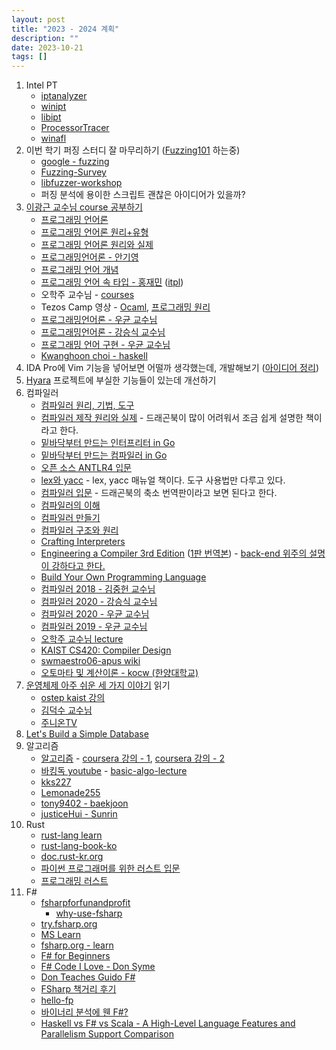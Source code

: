 ```yaml
---
layout: post
title: "2023 - 2024 계획"
description: ""
date: 2023-10-21
tags: []
---
```


1. Intel PT
    * <a href="https://github.com/ohjeongwook/iptanalyzer">iptanalyzer</a>
    * <a href="https://github.com/ionescu007/winipt">winipt</a>
    * <a href="https://github.com/intel/libipt">libipt</a>
    * <a href="https://github.com/lcy8047/ProcessorTracer">ProcessorTracer</a>
    * <a href="https://github.com/googleprojectzero/winafl/blob/master/readme_pt.md">winafl</a>
2. 이번 학기 퍼징 스터디 잘 마무리하기 (<a href="https://github.com/antonio-morales/Fuzzing101">Fuzzing101</a> 하는중)
    * <a href="https://github.com/google/fuzzing">google - fuzzing</a>
    * <a href="https://github.com/SoftSec-KAIST/Fuzzing-Survey">Fuzzing-Survey</a>
    * <a href="https://github.com/Dor1s/libfuzzer-workshop">libfuzzer-workshop</a>
    * 퍼징 분석에 용이한 스크립트 괜찮은 아이디어가 있을까?
3. <a href="http://kwangkeunyi.snu.ac.kr/">이광근 교수님 course 공부하기</a>
    * <a href="https://www.yes24.com/Product/Goods/8305856">프로그래밍 언어론</a>
    * <a href="https://www.yes24.com/Product/Goods/2867564">프로그래밍 언어론 원리+유형</a>
    * <a href="https://www.yes24.com/Product/Goods/97518038">프로그래밍 언어론 원리와 실제</a>
    * <a href="https://www.yes24.com/Product/Goods/117380668">프로그래밍언어론 - 안기영</a>
    * <a href="https://www.yes24.com/Product/Goods/4744920">프로그래밍 언어 개념</a>
    * <a href="https://blog.hjaem.info/2">프로그래밍 언어 속 타입 - 홍재민</a> (<a href="https://hjaem.info/itpl">itpl</a>)
    * 오학주 교수님 - <a href="http://prl.korea.ac.kr/~pronto/home/courses.html">courses</a>
    * Tezos Camp 영상 - <a href="https://www.youtube.com/playlist?list=PLZpTeDBqYB-JalhMRHEEHFq3nQXaUnaI8">Ocaml</a>, <a href="https://www.youtube.com/playlist?list=PLZpTeDBqYB-JWbzL_DkZocLKaSDUraJ4T">프로그래밍 원리</a>
    * <a href="https://www.youtube.com/playlist?list=PLlaaKSQo-dsWtYqmSR237-eXbTrLRoWmQ">프로그래밍언어론 - 우균 교수님</a>
    * <a href="https://www.youtube.com/playlist?list=PLpyASVLdhVom8CLb9n9TW8rqJPHZAndag">프로그래밍언어론 - 강승식 교수님</a>
    * <a href="https://www.youtube.com/playlist?list=PLlaaKSQo-dsWZ4rXAgy3YqUM_OiDuf3yi">프로그래밍 언어 구현 - 우균 교수님</a>
    * <a href="https://www.youtube.com/playlist?list=PLhbaMvGyp99_NphAX7k5OqcM1fXLZne8t">Kwanghoon choi - haskell</a>
4. IDA Pro에 Vim 기능을 넣어보면 어떨까 생각했는데, 개발해보기 (<a href="https://hyuunnn.github.io/2023/07/23/idea-list/">아이디어 정리</a>)
5. <a href="https://github.com/hyuunnn/Hyara">Hyara</a> 프로젝트에 부실한 기능들이 있는데 개선하기
6. 컴파일러
    * <a href="https://www.yes24.com/Product/Goods/3360617">컴파일러 원리, 기법, 도구</a>
    * <a href="https://www.yes24.com/Product/Goods/3550566">컴파일러 제작 원리와 실제</a> - 드래곤북이 많이 어려워서 조금 쉽게 설명한 책이라고 한다.
    * <a href="https://www.yes24.com/Product/Goods/103157156">밑바닥부터 만드는 인터프리터 in Go</a>
    * <a href="https://www.yes24.com/Product/Goods/103099817">밑바닥부터 만드는 컴파일러 in Go</a>
    * <a href="https://www.yes24.com/Product/Goods/24731934">오픈 소스 ANTLR4 입문</a>
    * <a href="https://www.yes24.com/Product/Goods/318250">lex와 yacc</a> - lex, yacc 매뉴얼 책이다. 도구 사용법만 다루고 있다.
    * <a href="https://www.yes24.com/Product/Goods/4010575">컴파일러 입문</a> - 드래곤북의 축소 번역판이라고 보면 된다고 한다.
    * <a href="https://www.yes24.com/Product/Goods/89109612">컴파일러의 이해</a>
    * <a href="https://www.yes24.com/Product/Goods/103153057">컴파일러 만들기</a>
    * <a href="https://www.yes24.com/Product/Goods/4189980">컴파일러 구조와 원리</a>
    * <a href="https://craftinginterpreters.com/">Crafting Interpreters</a>
    * <a href="https://www.amazon.com/Engineering-Compiler-Keith-D-Cooper/dp/0128154128">Engineering a Compiler 3rd Edition</a> (<a href="https://product.kyobobook.co.kr/detail/S000001126735">1판 번역본</a>) - <a href="https://kldp.org/node/120511">back-end 위주의 설명이 강하다고 한다.</a>
    * <a href="https://www.amazon.com/Build-Your-Own-Programming-Language/dp/1800204809">Build Your Own Programming Language</a>
    * <a href="https://www.youtube.com/playlist?list=PLalDxVXf3NHertbSsvTLOLZz0T3FyCQnI">컴파일러 2018 - 김중헌 교수님</a>
    * <a href="https://www.youtube.com/playlist?list=PLpyASVLdhVonkzEF6HSPjkTxqe1pCqZ0b">컴파일러 2020 - 강승식 교수님</a>
    * <a href="https://www.youtube.com/playlist?list=PLlaaKSQo-dsWUHK8QcRtiifJgydOIvWlE">컴파일러 2020 - 우균 교수님</a>
    * <a href="https://www.youtube.com/playlist?list=PLG2Fcqa8uHziNcJAG8bq8VgG_a8Y2if2X">컴파일러 2019 - 우균 교수님</a>
    * <a href="https://github.com/kupl-courses/COSE312-2023spring">오학주 교수님 lecture</a>
    * <a href="https://github.com/kaist-cp/cs420">KAIST CS420: Compiler Design</a>
    * <a href="https://github.com/swmaestro06-apus/apus/wiki">swmaestro06-apus wiki</a>
    * <a href="http://www.kocw.net/home/cview.do?cid=255dc88a50805c32">오토마타 및 계산이론 - kocw (한양대학교)</a>
7. <a href="https://www.yes24.com/Product/Goods/93738334">운영체제 아주 쉬운 세 가지 이야기</a> 읽기
    * <a href="https://oslab.kaist.ac.kr/ostepslides/">ostep kaist 강의</a>
    * <a href="https://www.youtube.com/playlist?list=PLBrGAFAIyf5rby7QylRc6JxU5lzQ9c4tN">김덕수 교수님</a>
    * <a href="https://www.youtube.com/playlist?list=PLHqxB9kMLLaOs2BM2KbuvttBYCgDoFm-5">주니온TV</a>
8. <a href="hhttps://cstack.github.io/db_tutorial/">Let's Build a Simple Database</a>
9. 알고리즘
    * <a href="https://www.yes24.com/Product/Goods/67454658">알고리즘</a> - <a href="https://www.coursera.org/learn/algorithms-part1">coursera 강의 - 1</a>, <a href="https://www.coursera.org/learn/algorithms-part2">coursera 강의 - 2</a>
    * <a href="https://www.youtube.com/playlist?list=PLtqbFd2VIQv4O6D6l9HcD732hdrnYb6CY">바킹독 youtube</a> - <a href="https://github.com/encrypted-def/basic-algo-lecture">basic-algo-lecture</a>
    * <a href="https://blog.naver.com/kks227/220769859177">kks227</a>
    * <a href="https://00ad-8e71-00ff-055d.tistory.com/3">Lemonade255</a>
    * <a href="https://github.com/tony9402/baekjoon">tony9402 - baekjoon</a>
    * <a href="https://github.com/justiceHui/Sunrin-SHARC">justiceHui - Sunrin</a>
10. Rust
    * <a href="https://www.rust-lang.org/learn">rust-lang learn</a>
    * <a href="https://rinthel.github.io/rust-lang-book-ko/">rust-lang-book-ko</a>
    * <a href="https://rust-kr.github.io/doc.rust-kr.org/">doc.rust-kr.org</a>
    * <a href="https://indosaram.github.io/rust-python-book/ch1-00.html">파이썬 프로그래머를 위한 러스트 입문</a>
    * <a href="https://www.yes24.com/Product/Goods/116789691">프로그래밍 러스트</a>
11. F#
    * <a href="https://fsharpforfunandprofit.com/">fsharpforfunandprofit</a>
        * <a href="https://fsharpforfunandprofit.com/why-use-fsharp/">why-use-fsharp</a>
    * <a href="https://try.fsharp.org/">try.fsharp.org</a>
    * <a href="https://learn.microsoft.com/ko-kr/dotnet/fsharp/">MS Learn</a>
    * <a href="https://fsharp.org/learn/">fsharp.org - learn</a>
    * <a href="https://www.youtube.com/playlist?list=PLdo4fOcmZ0oUFghYOp89baYFBTGxUkC7Z">F# for Beginners</a>
    * <a href="https://youtu.be/1AZA1zoP-II">F# Code I Love - Don Syme</a>
    * <a href="https://youtu.be/e2J9PGC-K1E">Don Teaches Guido F#</a>
    * <a href="https://blog.juho.kim/posts/2021-08-27_FSharp/">FSharp 책거리 후기</a>
    * <a href="https://donam.dev/posts/hello-fp-0/">hello-fp</a>
    * <a href="https://csrc.kaist.ac.kr/blog/2020/08/12/%EB%B0%94%EC%9D%B4%EB%84%88%EB%A6%AC-%EB%B6%84%EC%84%9D%EC%97%90-%EC%9B%AC-fsharp/">바이너리 분석에 웬 F#?</a>
    * <a href="https://www.sangkon.com/haskell-vs-fsharp-vs-scala-parallelism-comparison/">Haskell vs F# vs Scala - A High-Level Language Features and Parallelism Support Comparison</a>
